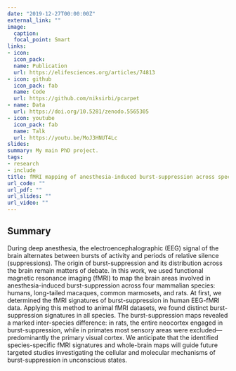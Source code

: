 ```yaml
---
date: "2019-12-27T00:00:00Z"
external_link: ""
image:
  caption:
  focal_point: Smart
links:
- icon:
  icon_pack:
  name: Publication
  url: https://elifesciences.org/articles/74813
- icon: github
  icon_pack: fab
  name: Code
  url: https://github.com/niksirbi/pcarpet
- name: Data
  url: https://doi.org/10.5281/zenodo.5565305
- icon: youtube
  icon_pack: fab
  name: Talk
  url: https://youtu.be/MoJ3HNUT4Lc
slides:
summary: My main PhD project.
tags:
- research
- include
title: fMRI mapping of anesthesia-induced burst-suppression across species
url_code: ""
url_pdf: ""
url_slides: ""
url_video: ""
---
```


## Summary
During deep anesthesia, the electroencephalographic (EEG) signal of the brain alternates between bursts of activity and periods of relative silence (suppressions). The origin of burst-suppression and its distribution across the brain remain matters of debate. In this work, we used functional magnetic resonance imaging (fMRI) to map the brain areas involved in anesthesia-induced burst-suppression across four mammalian species: humans, long-tailed macaques, common marmosets, and rats. At first, we determined the fMRI signatures of burst-suppression in human EEG-fMRI data. Applying this method to animal fMRI datasets, we found distinct burst-suppression signatures in all species. The burst-suppression maps revealed a marked inter-species difference: in rats, the entire neocortex engaged in burst-suppression, while in primates most sensory areas were excluded—predominantly the primary visual cortex. We anticipate that the identified species-specific fMRI signatures and whole-brain maps will guide future targeted studies investigating the cellular and molecular mechanisms of burst-suppression in unconscious states.
